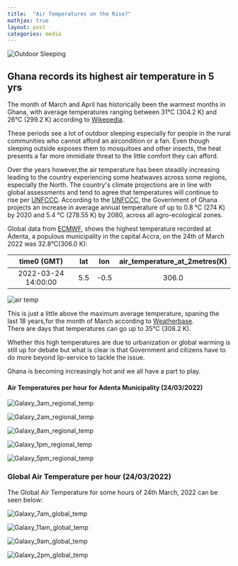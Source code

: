 ```yaml
---
title:  "Air Temperatures on the Rise?"
mathjax: true
layout: post
categories: media
---
```


![Outdoor Sleeping](https://thumbs.dreamstime.com/b/african-child-sleeping-outdoor-9056591.jpg)


## Ghana records its highest air temperature in 5 yrs

The month of March and April has historically been the warmest months in Ghana, with average temperatures ranging between 31°C (304.2 K) and 
26°C (299.2 K) according to [Wikepedia](https://en.wikipedia.org/wiki/Climate_of_Ghana#cite_note-climate_monitor-5).

These periods see a lot of outdoor sleeping especially for people in the rural communities who cannot afford
an aircondition or a fan.
Even though sleeping outside exposes them to mosquitoes and other insects, the heat presents a far more immidiate threat to the little comfort they can afford.

Over the years however,the air temperature has been steadily increasing leading to the country experiencing some heatwaves across some regions, especially the North.
The country's climate projections are in line with global assessments and tend to agree that temperatures will continue to rise per [UNFCCC](http://unfccc.int/resource/docs/natc/ghanc3.pdf).
According to the [UNFCCC](http://unfccc.int/resource/docs/natc/ghanc3.pdf), the Government of Ghana projects an increase in average annual temperature of up to 0.8 °C (274 K) by 2020 and 5.4 °C (278.55 K) by 2080, across all agro-ecological zones.

Global data from [ECMWF](https://registry.opendata.aws/ecmwf-era5/), shows the highest temperature recorded at Adenta, a populous municipality in the capital Accra, on the 24th of March 2022 was 32.8°C(306.0 K):

|time0 (GMT) | lat | lon | air_temperature_at_2metres(K)| 
|:---:|:---:|:---:|:---:|
| 2022-03-24 14:00:00| 5.5 | -0.5 |306.0|

![air temp](https://i.ibb.co/0y5bmTL/Galaxy-5pm-GMT.png)

This is just a little above the maximum average temperature, spaning the last 18 years,for the month of March according to [Weatherbase](https://www.weatherbase.com/weather/weatherall.php3?s=27456&units=).  
There are days that temperatures can go up to 35°C (308.2 K).

Whether this high temperatures are due to urbanization or global warming is still up for debate but what is clear is that Government and citizens have to do more beyond lip-service to tackle the issue.

Ghana is becoming increasingly hot and we all have a part to play.

#### Air Temperatures per hour for Adenta Municipality (24/03/2022)

![Galaxy_3am_regional_temp](https://i.ibb.co/0Xrq4bt/3am-regional-plot.png)

![Galaxy_2am_regional_temp](https://i.ibb.co/6W30hYp/2am-regional.png)

![Galaxy_8am_regional_temp](https://i.ibb.co/2sLr8vh/8am-regional-plot.png)

![Galaxy_1pm_regional_temp](https://i.ibb.co/TTpTQgK/1am-regional-plot.png)

![Galaxy_5pm_regional_temp](https://i.ibb.co/60g7JgP/Galaxy-airtemp-regional-montage.png)

### Global Air Temperature per hour (24/03/2022)

The Global Air Temperature for some hours of 24th March, 2022 can be seen below:

![Galaxy_7am_global_temp](https://i.ibb.co/nPvcwNM/Galaxy-global-7am.png)

![Galaxy_11am_global_temp](https://i.ibb.co/TKR6NVD/Galaxy-global-11am.png)

![Galaxy_9am_global_temp](https://i.ibb.co/PD69KLF/9am-global-plot.png)

![Galaxy_2pm_global_temp](https://i.ibb.co/1KfYFJ7/1pm-global-plot.png)




